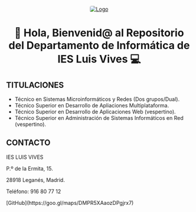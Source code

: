 <p align="center">
  <a href="https://iesluisvives.es" target="_blank">
    <img loading="lazy" style="border-radius: 0.25rem;" 
      src="https://avatars.githubusercontent.com/u/90383763?s=200&v=4" alt="Logo" 
      borderRadius='1rem' boxShadow = '0 5px 18px rgba(0,0,0,0.3)'>
  </a>
</p>

<h1 align="center">👋 Hola, Bienvenid@ al Repositorio del Departamento de Informática de IES Luis Vives 💻 </h1>

<h2>TITULACIONES</h2>

- Técnico en Sistemas Microinformáticos y Redes (Dos grupos/Dual).
- Técnico Superior en Desarrollo de Apliaciones Multiplataforma.
- Técnico Superior en Desarrollo de Aplicaciones Web (vespertino).
- Técnico Superior en Administración de Sistemas Informáticos en Red (vespertino).

<h2>CONTACTO</h2>
<p>IES LUIS VIVES</p>
<p>P.º de la Ermita, 15.</p> 
<p>28918 Leganés, Madrid. </p>
<p>Teléfono: 916 80 77 12</p>
[GitHub](https://goo.gl/maps/DMPR5XAaozDPgjrx7)

